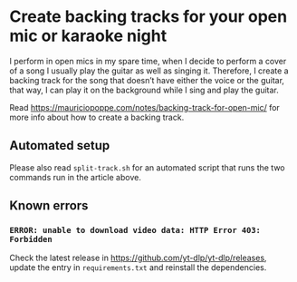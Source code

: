 # Create backing tracks for your open mic or karaoke night

I perform in open mics in my spare time, when I decide to perform a cover of a song
I usually play the guitar as well as singing it.
Therefore, I create a backing track for the song that doesn’t have either the voice or the guitar,
that way, I can play it on the background while I sing and play the guitar.

Read https://mauriciopoppe.com/notes/backing-track-for-open-mic/ for more info
about how to create a backing track.

## Automated setup

Please also read `split-track.sh` for an automated script that runs the
two commands run in the article above.

## Known errors

### `ERROR: unable to download video data: HTTP Error 403: Forbidden`

Check the latest release in https://github.com/yt-dlp/yt-dlp/releases, update the
entry in `requirements.txt` and reinstall the dependencies.
